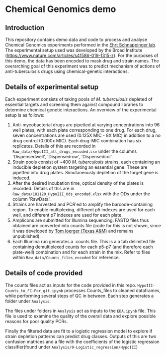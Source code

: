 # Chemical Genomics demo

## Introduction
This repository contains demo data and code to process and analyse Chemical Genomics experiments performed in the [Ehrt Schnappinger lab](https://www.ehrtschnappingerlabs.org/). The experimental setup used was developed by the Broad Institute (https://www.nature.com/articles/s41586-019-1315-z). For the purposes of this demo, the data has been encoded to mask drug and strain names. The overarching goal of this experiment was to predict mechanism of actions of anti-tuberculosis drugs using chemical-genetic interactions.
## Details of experimental setup
Each experiment consists of taking pools of _M. tuberculosis_ depleted of essential targets and screening them against compound libraries to determine chemical genetic interactions. An overview of the experimental setup is as follows:

1. Anti-mycobacterial drugs are pipetted at varying concentrations into 96 well plates, with each plate corresponding to one drug. For each drug, seven concentrations are used (0.125X MIC - 8X MIC) in addition to a no drug control (0.000x MIC). Each drug-MIC combination has six replicates. Details of this are recorded in `Raw_data/HypoIII_all_drugs_encoded.csv` under the columns 'Dispensedwell', 'Dispensedrow', 'Dispensedcol'.
2. Strain pools consist of ~400 _M. tuberculosis_ strains, each containing an inducible depletion system targeting an essential gene. These are pipetted into drug plates. Simutaneously depletion of the target gene is induced.
3. After the desired incubation time, optical density of the plates is recorded. Details of this are in `Raw_data/181120_HypoIII_Ods_encoded.xlsx` with the ODs under the column 'RawData'.
4. Strains are harvested and PCR'ed to amplify the barcode-containing region. To enable multiplexing, different p5 indexes are used for each well, and different p7 indexes are used for each plate.
5. Amplicons are submitted for Illumina sequencing. FASTQ files thus obtained are converted into counts file (code for this is not shown, since it was developed by [Tom Ioerger (Texas A&M)](https://engineering.tamu.edu/cse/profiles/tioerger.html) and remains unpublished). 
6. Each Illumina run generates a .counts file. This is a a tab delimited file containing demultiplexed counts for each p5-p7 (and therefore each plate-well) combination and for each strain in the mix. Refer to files within `Raw_data/Counts_files_encoded` for reference.

## Details of code provided
The counts files act as inputs for the code provided in this repo. `HypoIII-Counts_to_FC-For_git.ipynb` processes Counts_files to cleaned dataframes, while performing several steps of QC in between. Each step generates a folder under `Analysis`. 

The files under folders in `Analysis` act as inputs to the `EDA.ipynb` file. This file is used to examine the quality of the overall data and explore possible reasons for poor quality PCRs.

Finally the filtered data are fit to a logistic regression model to explore if strain depletion patterns can predict drug classes. Outputs of this are two confusion matrices and a file with the coefficients of the logistic regression classifier(found under `Analysis/9-Logistic_regression/HypoIII`)
